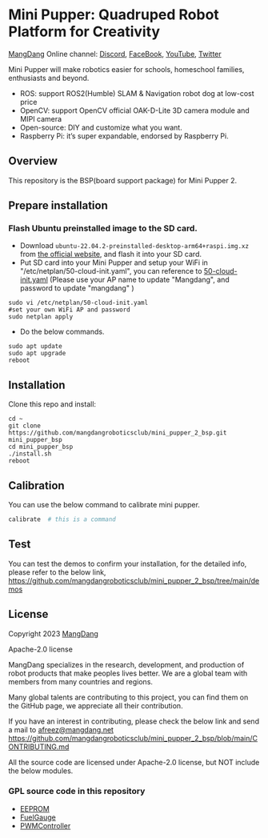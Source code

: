 # Mini Pupper: Quadruped Robot Platform for Creativity
[MangDang](https://www.mangdang.net/) Online channel: [Discord](https://discord.gg/xJdt3dHBVw), [FaceBook](https://www.facebook.com/groups/716473723088464), [YouTube](https://www.youtube.com/channel/UCqHWYGXmnoO7VWHmENje3ug/featured), [Twitter](https://twitter.com/LeggedRobot)

Mini Pupper will make robotics easier for schools, homeschool families, enthusiasts and beyond.

- ROS: support ROS2(Humble) SLAM & Navigation robot dog at low-cost price
- OpenCV: support OpenCV official OAK-D-Lite 3D camera module and MIPI camera
- Open-source: DIY and customize what you want.
- Raspberry Pi: it’s super expandable, endorsed by Raspberry Pi.

## Overview

This repository is the BSP(board support package) for Mini Pupper 2.

## Prepare installation

### Flash Ubuntu preinstalled image to the SD card. 
- Download `ubuntu-22.04.2-preinstalled-desktop-arm64+raspi.img.xz` from [the official website](https://ubuntu.com/download/raspberry-pi), and flash it into your SD card.
- Put SD card into your Mini Pupper and setup your WiFi in "/etc/netplan/50-cloud-init.yaml", you can reference to [50-cloud-init.yaml](https://drive.google.com/file/d/1DN7Aa9jz5LgkGvuYcwuXQgHud_CjnDRJ/view?usp=sharing) (Please use your AP name to update "Mangdang", and password to update "mangdang" )
```
sudo vi /etc/netplan/50-cloud-init.yaml
#set your own WiFi AP and password
sudo netplan apply
```

- Do the below commands.
```
sudo apt update
sudo apt upgrade
reboot
```

## Installation

Clone this repo and install: 
```
cd ~
git clone https://github.com/mangdangroboticsclub/mini_pupper_2_bsp.git mini_pupper_bsp
cd mini_pupper_bsp
./install.sh
reboot
```

## Calibration

You can use the below command to calibrate mini pupper. 

```sh
calibrate  # this is a command
```

## Test

You can test the demos to confirm your installation, for the detailed info, please refer to the below link,
https://github.com/mangdangroboticsclub/mini_pupper_2_bsp/tree/main/demos


## License

Copyright 2023 [MangDang](https://www.mangdang.net/)

Apache-2.0 license

MangDang specializes in the research, development, and production of robot products that make peoples lives better. We are a global team with members from many countries and regions.

Many global talents are contributing to this project, you can find them on the GitHub page, we appreciate all their contribution.

If you have an interest in contributing, please check the below link and send a mail to afreez@mangdang.net
https://github.com/mangdangroboticsclub/mini_pupper_2_bsp/blob/main/CONTRIBUTING.md

All the source code are licensed under Apache-2.0 license, but NOT include the below modules.

### GPL source code in this repository
* [EEPROM](./EEPROM)
* [FuelGauge](./FuelGauge)
* [PWMController](./PWMController)
